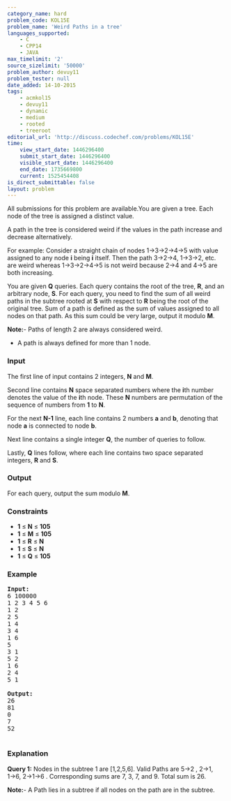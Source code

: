 ```yaml
---
category_name: hard
problem_code: KOL15E
problem_name: 'Weird Paths in a tree'
languages_supported:
    - C
    - CPP14
    - JAVA
max_timelimit: '2'
source_sizelimit: '50000'
problem_author: devuy11
problem_tester: null
date_added: 14-10-2015
tags:
    - acmkol15
    - devuy11
    - dynamic
    - medium
    - rooted
    - treeroot
editorial_url: 'http://discuss.codechef.com/problems/KOL15E'
time:
    view_start_date: 1446296400
    submit_start_date: 1446296400
    visible_start_date: 1446296400
    end_date: 1735669800
    current: 1525454408
is_direct_submittable: false
layout: problem
---
```

All submissions for this problem are available.You are given a tree. Each node of the tree is assigned a distinct value.

A path in the tree is considered weird if the values in the path increase and decrease alternatively.

For example: Consider a straight chain of nodes 1→3→2→4→5 with value assigned to any node **i** being **i** itself. Then the path 3→2→4, 1→3→2, etc. are weird whereas 1→3→2→4→5 is not weird because 2→4 and 4→5 are both increasing.

You are given **Q** queries. Each query contains the root of the tree, **R**, and an arbitrary node, **S**. For each query, you need to find the sum of all weird paths in the subtree rooted at **S** with respect to **R** being the root of the original tree. Sum of a path is defined as the sum of values assigned to all nodes on that path. As this sum could be very large, output it modulo **M**.

**Note:**- Paths of length 2 are always considered weird.
- A path is always defined for more than 1 node.

### Input

The first line of input contains 2 integers, **N** and **M**.

Second line contains **N** space separated numbers where the **i**th number denotes the value of the **i**th node. These **N** numbers are permutation of the sequence of numbers from **1** to **N**.

For the next **N-1** line, each line contains 2 numbers **a** and **b**, denoting that node **a** is connected to node **b**.

Next line contains a single integer **Q**, the number of queries to follow.

Lastly, **Q** lines follow, where each line contains two space separated integers, **R** and **S**.

### Output

For each query, output the sum modulo **M**.

### Constraints

- **1** ≤ **N** ≤ **105**
- **1** ≤ **M** ≤ **105**
- **1** ≤ **R** ≤ **N**
- **1** ≤ **S** ≤ **N**
- **1** ≤ **Q** ≤ **105**

### Example

<pre><b>Input:</b>
6 100000
1 2 3 4 5 6
1 2
2 5
1 4
3 4
1 6
5
3 1
5 2
1 6
2 4
5 1

<b>Output:</b>
26
81
0
7
52

</pre>
### Explanation

**Query 1:** Nodes in the subtree 1 are \[1,2,5,6\]. Valid Paths are 5→2 , 2→1, 1→6, 2→1→6 . Corresponding sums are 7, 3, 7, and 9. Total sum is 26.

**Note:**- A Path lies in a subtree if all nodes on the path are in the subtree.
